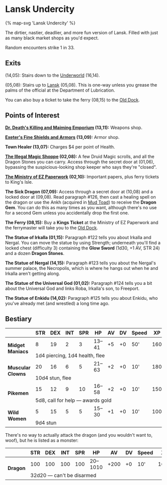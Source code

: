 # Lansk Undercity

{% map-svg 'Lansk Undercity' %}

The dirtier, nastier, deadlier, and more fun version of Lansk. Filled with just as many black market shops as you'd expect.

Random encounters strike 1 in 33.

## Exits

(14,05): Stairs down to the [Underworld](/dragon-wars/maps/magan-underworld) (16,14).

(05,08): Stairs up to [Lansk](/dragon-wars/maps/lansk) (05,08). This is one-way unless you grease the palms of the official at the Department of Lubrication.

You can also buy a ticket to take the ferry (08,15) to the [Old Dock](/dragon-wars/maps/old-dock).

## Points of Interest

**[Dr. Death's Killing and Maiming Emporium](/dragon-wars/things-and-stuff/#doctor-deaths-killing-and-maiming-emporium) (13,11):** Weapons shop.

**[Exeter's Fine Shields and Armors](/dragon-wars/things-and-stuff/#exeters-fine-shield-and-armors) (13,09):** Armor shop.

**Town Healer (13,07):** Charges $4 per point of Health.

**[The Illegal Magic Shoppe](/dragon-wars/things-and-stuff/#illegal-magic-shoppe) (02,08):** A few Druid Magic scrolls, and all the Dragon Stones you can carry. Access through the secret door at (01,06), bypassing the suspicious-looking shop keeper who says they're "closed".

**[The Ministry of EZ Paperwork](/dragon-wars/things-and-stuff/#ministry-of-ez-paperwork) (02,10):** Important papers, plus ferry tickets to King's Isle.

**The Sick Dragon (07,09):** Access through a secret door at (10,08) and a locked door at (09,08). Read paragraph #126, then cast a healing spell on the dragon or use the Ankh (acquired in [Mud Toad](/dragon-wars/maps/mud-toad)) to receive the **Dragon Gem**. You can do this as many times as you want, although there's no use for a second Gem unless you accidentally drop the first one.

**The Ferry (08,15):** Buy a **Kings Ticket** at the Ministry of EZ Paperwork and the ferrymaster will take you to the [Old Dock](/dragon-wars/maps/old-dock).

**The Statue of Irkalla (01,15):** Paragraph #122 tells you about Irkalla and Nergal. You can move the statue by using Strength; underneath you'll find a locked chest (difficulty 3) containing the **Glow Sword** (1d30, +1 AV, STR 24) and a dozen **Dragon Stones**.

**The Statue of Nergal (14,15):** Paragraph #123 tells you about the Nergal's summer palace, the Necropolis, which is where he hangs out when he and Irkalla aren't getting along.

**The Statue of the Universal God (01,02):** Paragraph #124 tells you a bit about the Universal God and links Roba, Irkalla's son, to Freeport.

**The Statue of Enkidu (14,02):** Paragraph #125 tells you about Enkidu, who you've already met (and wrestled) a long time ago.

## Bestiary

<table>
  <thead>
    <tr>
      <th></th>
      <th>STR</th>
      <th>DEX</th>
      <th>INT</th>
      <th>SPR</th>
      <th>HP</th>
      <th>AV</th>
      <th>DV</th>
      <th>Speed</th>
      <th>XP</th>
    </tr>
  </thead>
  <tbody>
    <tr>
      <td rowspan=2><b>Midget Maniacs</b></td>
      <td class="c">8</td>
      <td class="c">19</td>
      <td class="c">2</td>
      <td class="c">3</td>
      <td class="c">13&ndash;41</td>
      <td class="c">+5</td>
      <td class="c">+0</td>
      <td class="c">50'</td>
      <td class="c">160</td>
    </tr><tr>
      <td colspan=9>1d4 piercing, 1d4 health, flee</td>
    </tr><tr>
      <td rowspan=2><b>Muscular Clowns</b></td>
      <td class="c">20</td>
      <td class="c">16</td>
      <td class="c">6</td>
      <td class="c">5</td>
      <td class="c">21&ndash;63</td>
      <td class="c">+2</td>
      <td class="c">+0</td>
      <td class="c">10'</td>
      <td class="c">180</td>
    </tr><tr>
      <td colspan=9>10d4 stun, flee</td>
    </tr><tr>
      <td rowspan=2><b>Pikemen</b></td>
      <td class="c">15</td>
      <td class="c">12</td>
      <td class="c">9</td>
      <td class="c">10</td>
      <td class="c">16&ndash;58</td>
      <td class="c">+2</td>
      <td class="c">+0</td>
      <td class="c">10'</td>
      <td class="c">150</td>
    </tr><tr>
      <td colspan=9>5d8, call for help — awards gold</td>
    </tr><tr>
      <td rowspan=2><b>Wild Women</b></td>
      <td class="c">5</td>
      <td class="c">15</td>
      <td class="c">5</td>
      <td class="c">5</td>
      <td class="c">15&ndash;30</td>
      <td class="c">+1</td>
      <td class="c">+0</td>
      <td class="c">10'</td>
      <td class="c">100</td>
    </tr><tr>
      <td colspan=9>9d4 stun</td>
    </tr>
  </tbody>
</table>

There's no way to actually attack the dragon (and you wouldn't want to, woof), but he is listed as a monster:

<table>
  <thead>
    <tr>
      <th></th>
      <th>STR</th>
      <th>DEX</th>
      <th>INT</th>
      <th>SPR</th>
      <th>HP</th>
      <th>AV</th>
      <th>DV</th>
      <th>Speed</th>
      <th>XP</th>
    </tr>
  </thead>
  <tbody>
    <tr>
      <td rowspan=2><b>Dragon</b></td>
      <td class="c">100</td>
      <td class="c">100</td>
      <td class="c">100</td>
      <td class="c">100</td>
      <td class="c">20&ndash;1010</td>
      <td class="c">+200</td>
      <td class="c">+0</td>
      <td class="c">10'</td>
      <td class="c">1600</td>
    </tr><tr>
      <td colspan=9>32d20 — can't be disarmed</td>
    </tr>
  </tbody>
</table>
